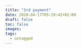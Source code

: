 ```yaml
---
title: "3rd payment"
date: 2020-04-17T05:19:42+01:00
draft: false
toc: false
images:
tags:
  - untagged
---
```


<!-- {{< partial "payment/custom3.html" >}} -->
